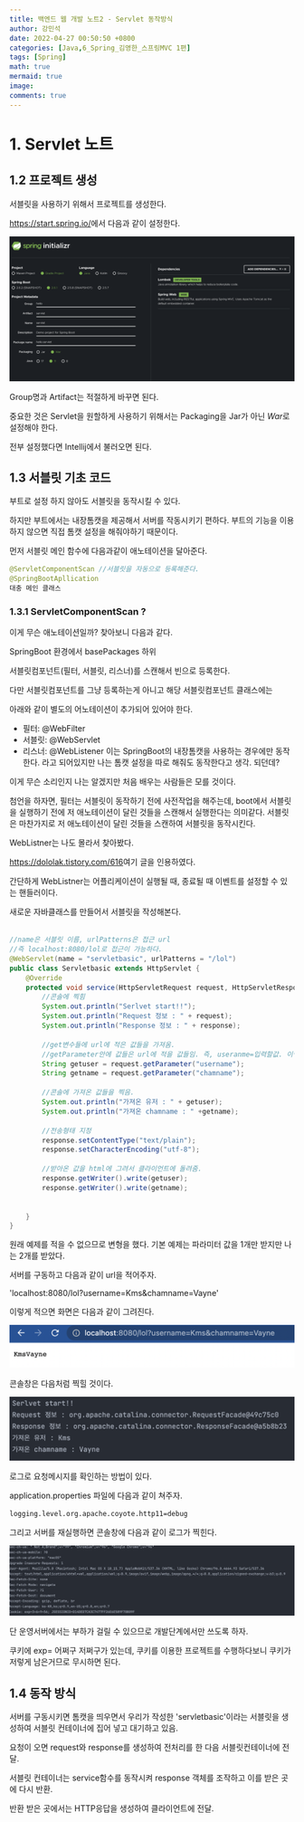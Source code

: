 ```yaml
---
title: 백엔드 웹 개발 노트2 - Servlet 동작방식
author: 강민석
date: 2022-04-27 00:50:50 +0800
categories: [Java,6_Spring_김영한_스프링MVC 1편]
tags: [Spring]
math: true
mermaid: true
image: 
comments: true
---
```


# 1. Servlet 노트

## 1.2 프로젝트 생성  

서블릿을 사용하기 위해서 프로젝트를 생성한다.

<https://start.spring.io/>에서 다음과 같이 설정한다.

![](/assets/img/sample/Spring/4_kyh_spring_mvc_note/2_servletProject/img/springconf.png)

Group명과 Artifact는 적절하게 바꾸면 된다.

중요한 것은 Servlet을 원할하게 사용하기 위해서는 Packaging을 Jar가 아닌 *War*로 설정해야 한다.

전부 설정했다면 Intellij에서 불러오면 된다.

## 1.3 서블릿 기초 코드

부트로 설정 하지 않아도 서블릿을 동작시킬 수 있다.

하지만 부트에서는 내장톰캣을 제공해서 서버를 작동시키기 편하다. 부트의 기능을 이용하지 않으면 직접 톰캣 설정을 해줘야하기 때문이다.

먼저 서블릿 메인 함수에 다음과같이 애노테이션을 달아준다.

```java
@ServletComponentScan //서블릿을 자동으로 등록해준다.
@SpringBootApllication
대충 메인 클래스
```

### 1.3.1 ServletComponentScan ? 

이게 무슨 애노테이션일까? 찾아보니 다음과 같다.

SpringBoot 환경에서 basePackages 하위

서블릿컴포넌트(필터, 서블릿, 리스너)를 스캔해서 빈으로 등록한다.

다만 서블릿컴포넌트를 그냥 등록하는게 아니고 해당 서블릿컴포넌트 클래스에는

아래와 같이 별도의 어노테이션이 추가되어 있어야 한다.

- 필터: @WebFilter
- 서블릿: @WebServlet
- 리스너: @WebListener
이는 SpringBoot의 내장톰캣을 사용하는 경우에만 동작한다. 라고 되어있지만 나는 톰캣 설정을 따로 해줘도 동작한다고 생각. 되던데?


이게 무슨 소리인지 나는 알겠지만 처음 배우는 사람들은 모를 것이다.

첨언을 하자면, 필터는 서블릿이 동작하기 전에 사전작업을 해주는데, boot에서 서블릿을 실행하기 전에 저 애노테이션이 달린 것들을 스캔해서 실행한다는 의미같다. 서블릿은 마찬가지로 저 애노테이션이 달린 것들을 스캔하여 서블릿을 동작시킨다. 

WebListner는 나도 몰라서 찾아봤다.

<https://dololak.tistory.com/616>여기 글을 인용하였다.

간단하게 WebListner는 어플리케이션이 실행될 때, 종료될 때 이벤트를 설정할 수 있는 핸들러이다.


새로운 자바클래스를 만들어서 서블릿을 작성해본다.

```java

//name은 서블릿 이름, urlPatterns은 접근 url
//즉 localhost:8080/lol로 접근이 가능하다.
@WebServlet(name = "servletbasic", urlPatterns = "/lol")
public class Servletbasic extends HttpServlet {
    @Override
    protected void service(HttpServletRequest request, HttpServletResponse response) throws ServletException, IOException {
        //콘솔에 찍힘
        System.out.println("Serlvet start!!");
        System.out.println("Request 정보 : " + request);
        System.out.println("Response 정보 : " + response);

        //get변수들에 url에 적은 값들을 가져옴.
        //getParameter안에 값들은 url에 적을 값들임. 즉, useranme=입력할값. 이렇게
        String getuser = request.getParameter("username");
        String getname = request.getParameter("chamname");

        //콘솔에 가져온 값들을 찍음.
        System.out.println("가져온 유저 : " + getuser);
        System.out.println("가져온 chamname : " +getname);

        //전송형태 지정
        response.setContentType("text/plain");
        response.setCharacterEncoding("utf-8");
        
        //받아온 값을 html에 그려서 클라이언트에 돌려줌.
        response.getWriter().write(getuser);
        response.getWriter().write(getname);


    }
}

```

원래 예제를 적을 수 없으므로 변형을 했다. 기본 예제는 파라미터 값을 1개만 받지만 나는 2개를 받았다.

서버를 구동하고 다음과 같이 url을 적어주자.

'localhost:8080/lol?username=Kms&chamname=Vayne'

이렇게 적으면 화면은 다음과 같이 그려진다.

![](/assets//img/sample/Spring/4_kyh_spring_mvc_note/2_servletProject/img/servletbasic.png)

콘솔창은 다음처럼 찍힐 것이다.

![](/assets//img/sample/Spring/4_kyh_spring_mvc_note/2_servletProject/img/servletbasciconsole.png)

로그로 요청메시지를 확인하는 방법이 있다.

application.properties 파일에 다음과 같이 쳐주자.

```xml
logging.level.org.apache.coyote.http11=debug
```

그리고 서버를 재실행하면 콘솔창에 다음과 같이 로그가 찍힌다.

![](/assets//img/sample/Spring/4_kyh_spring_mvc_note/2_servletProject/img/servletbasicLog.png)

단 운영서버에서는 부하가 걸릴 수 있으므로 개발단계에서만 쓰도록 하자.


쿠키에 exp= 어쩌구 저쩌구가 있는데, 쿠키를 이용한 프로젝트를 수행하다보니 쿠키가 저렇게 남은거므로 무시하면 된다.

## 1.4 동작 방식

서버를 구동시키면 톰캣을 띄우면서 우리가 작성한 'servletbasic'이라는 서블릿을 생성하여 서블릿 컨테이너에 집어 넣고 대기하고 있음.

요청이 오면 request와 response를 생성하여 전처리를 한 다음 서블릿컨테이너에 전달.

서블릿 컨테이너는 service함수를 동작시켜 response 객체를 조작하고 이를 받은 곳에 다시 반환.

반환 받은 곳에서는 HTTP응답을 생성하여 클라이언트에 전달.
